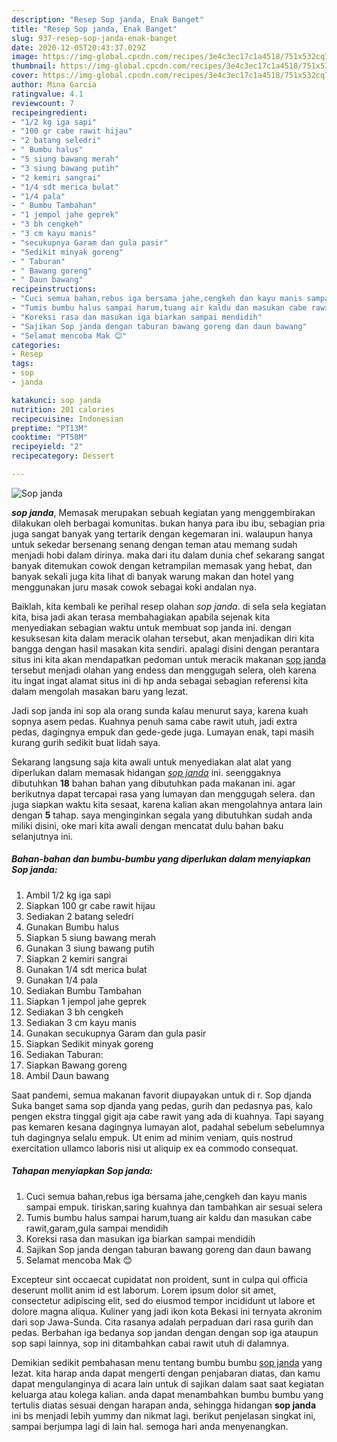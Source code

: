 ```yaml
---
description: "Resep Sop janda, Enak Banget"
title: "Resep Sop janda, Enak Banget"
slug: 937-resep-sop-janda-enak-banget
date: 2020-12-05T20:43:37.029Z
image: https://img-global.cpcdn.com/recipes/3e4c3ec17c1a4518/751x532cq70/sop-janda-foto-resep-utama.jpg
thumbnail: https://img-global.cpcdn.com/recipes/3e4c3ec17c1a4518/751x532cq70/sop-janda-foto-resep-utama.jpg
cover: https://img-global.cpcdn.com/recipes/3e4c3ec17c1a4518/751x532cq70/sop-janda-foto-resep-utama.jpg
author: Mina Garcia
ratingvalue: 4.1
reviewcount: 7
recipeingredient:
- "1/2 kg iga sapi"
- "100 gr cabe rawit hijau"
- "2 batang seledri"
- " Bumbu halus"
- "5 siung bawang merah"
- "3 siung bawang putih"
- "2 kemiri sangrai"
- "1/4 sdt merica bulat"
- "1/4 pala"
- " Bumbu Tambahan"
- "1 jempol jahe geprek"
- "3 bh cengkeh"
- "3 cm kayu manis"
- "secukupnya Garam dan gula pasir"
- "Sedikit minyak goreng"
- " Taburan"
- " Bawang goreng"
- " Daun bawang"
recipeinstructions:
- "Cuci semua bahan,rebus iga bersama jahe,cengkeh dan kayu manis sampai empuk. tiriskan,saring kuahnya dan tambahkan air sesuai selera"
- "Tumis bumbu halus sampai harum,tuang air kaldu dan masukan cabe rawit,garam,gula sampai mendidih"
- "Koreksi rasa dan masukan iga biarkan sampai mendidih"
- "Sajikan Sop janda dengan taburan bawang goreng dan daun bawang"
- "Selamat mencoba Mak 😊"
categories:
- Resep
tags:
- sop
- janda

katakunci: sop janda 
nutrition: 201 calories
recipecuisine: Indonesian
preptime: "PT13M"
cooktime: "PT58M"
recipeyield: "2"
recipecategory: Dessert

---
```



![Sop janda](https://img-global.cpcdn.com/recipes/3e4c3ec17c1a4518/751x532cq70/sop-janda-foto-resep-utama.jpg)

<b><i>sop janda</i></b>, Memasak merupakan sebuah kegiatan yang menggembirakan dilakukan oleh berbagai komunitas. bukan hanya para ibu ibu, sebagian pria juga sangat banyak yang tertarik dengan kegemaran ini. walaupun hanya untuk sekedar bersenang senang dengan teman atau memang sudah menjadi hobi dalam dirinya. maka dari itu dalam dunia chef sekarang sangat banyak ditemukan cowok dengan ketrampilan memasak yang hebat, dan banyak sekali juga kita lihat di banyak warung makan dan hotel yang menggunakan juru masak cowok sebagai koki andalan nya.

Baiklah, kita kembali ke perihal resep olahan <i>sop janda</i>. di sela sela kegiatan kita, bisa jadi akan terasa membahagiakan apabila sejenak kita menyediakan sebagian waktu untuk membuat sop janda ini. dengan kesuksesan kita dalam meracik olahan tersebut, akan menjadikan diri kita bangga dengan hasil masakan kita sendiri. apalagi disini dengan perantara situs ini kita akan mendapatkan pedoman untuk meracik makanan <u>sop janda</u> tersebut menjadi olahan yang endess dan menggugah selera, oleh karena itu ingat ingat alamat situs ini di hp anda sebagai sebagian referensi kita dalam mengolah masakan baru yang lezat.

Jadi sop janda ini sop ala orang sunda kalau menurut saya, karena kuah sopnya asem pedas. Kuahnya penuh sama cabe rawit utuh, jadi extra pedas, dagingnya empuk dan gede-gede juga. Lumayan enak, tapi masih kurang gurih sedikit buat lidah saya.


Sekarang langsung saja kita awali untuk menyediakan alat alat yang diperlukan dalam memasak hidangan <u><i>sop janda</i></u> ini. seenggaknya dibutuhkan <b>18</b> bahan bahan yang dibutuhkan pada makanan ini. agar berikutnya dapat tercapai rasa yang lumayan dan menggugah selera. dan juga siapkan waktu kita sesaat, karena kalian akan mengolahnya antara lain dengan <b>5</b> tahap. saya menginginkan segala yang dibutuhkan sudah anda miliki disini, oke mari kita awali dengan mencatat dulu bahan baku selanjutnya ini.

<!--inarticleads1-->

##### Bahan-bahan dan bumbu-bumbu yang diperlukan dalam menyiapkan Sop janda:

1. Ambil 1/2 kg iga sapi
1. Siapkan 100 gr cabe rawit hijau
1. Sediakan 2 batang seledri
1. Gunakan  Bumbu halus
1. Siapkan 5 siung bawang merah
1. Gunakan 3 siung bawang putih
1. Siapkan 2 kemiri sangrai
1. Gunakan 1/4 sdt merica bulat
1. Gunakan 1/4 pala
1. Sediakan  Bumbu Tambahan
1. Siapkan 1 jempol jahe geprek
1. Sediakan 3 bh cengkeh
1. Sediakan 3 cm kayu manis
1. Gunakan secukupnya Garam dan gula pasir
1. Siapkan Sedikit minyak goreng
1. Sediakan  Taburan:
1. Siapkan  Bawang goreng
1. Ambil  Daun bawang


Saat pandemi, semua makanan favorit diupayakan untuk di r. Sop djanda Suka banget sama sop djanda yang pedas, gurih dan pedasnya pas, kalo pengen ekstra tinggal gigit aja cabe rawit yang ada di kuahnya. Tapi sayang pas kemaren kesana dagingnya lumayan alot, padahal sebelum sebelumnya tuh dagingnya selalu empuk. Ut enim ad minim veniam, quis nostrud exercitation ullamco laboris nisi ut aliquip ex ea commodo consequat. 

<!--inarticleads2-->

##### Tahapan menyiapkan Sop janda:

1. Cuci semua bahan,rebus iga bersama jahe,cengkeh dan kayu manis sampai empuk. tiriskan,saring kuahnya dan tambahkan air sesuai selera
1. Tumis bumbu halus sampai harum,tuang air kaldu dan masukan cabe rawit,garam,gula sampai mendidih
1. Koreksi rasa dan masukan iga biarkan sampai mendidih
1. Sajikan Sop janda dengan taburan bawang goreng dan daun bawang
1. Selamat mencoba Mak 😊


Excepteur sint occaecat cupidatat non proident, sunt in culpa qui officia deserunt mollit anim id est laborum. Lorem ipsum dolor sit amet, consectetur adipiscing elit, sed do eiusmod tempor incididunt ut labore et dolore magna aliqua. Kuliner yang jadi ikon kota Bekasi ini ternyata akronim dari sop Jawa-Sunda. Cita rasanya adalah perpaduan dari rasa gurih dan pedas. Berbahan iga bedanya sop jandan dengan dengan sop iga ataupun sop sapi lainnya, sop ini ditambahkan cabai rawit utuh di dalamnya. 

Demikian sedikit pembahasan menu tentang bumbu bumbu <u>sop janda</u> yang lezat. kita harap anda dapat mengerti dengan penjabaran diatas, dan kamu dapat mengulanginya di acara lain untuk di sajikan dalam saat saat kegiatan keluarga atau kolega kalian. anda dapat menambahkan bumbu bumbu yang tertulis diatas sesuai dengan harapan anda, sehingga hidangan <b>sop janda</b> ini bs menjadi lebih yummy dan nikmat lagi. berikut penjelasan singkat ini, sampai berjumpa lagi di lain hal. semoga hari anda menyenangkan.
